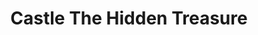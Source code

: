 ---
title: "Castle The Hidden Treasure"
url: /candolim/castle-the-hidden-treasure/
shop: jewelry
---